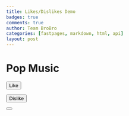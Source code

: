 ```yaml
---
title: Likes/Dislikes Demo
badges: true
comments: true
author: Team BroBro
categories: [fastpages, markdown, html, api]
layout: post
---
```



<html>
<h1>Pop Music</h1>
  <button type="button">Like</button>
  
  <button type="button">Dislike</button>

  <button type="button" input type="reset" value="Reset">
  </html>
